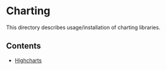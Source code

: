 # Charting

This directory describes usage/installation of charting libraries.

## Contents

- [Highcharts](./highcharts/highcharts.md)